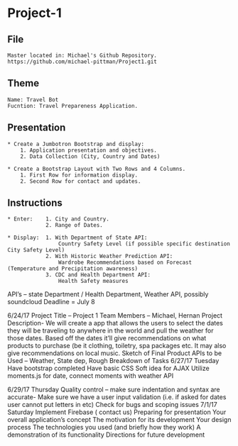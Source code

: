 # Project-1

## File

	Master located in: Michael's Github Repository.
	https://github.com/michael-pittman/Project1.git

## Theme

	Name: Travel Bot
	Fucntion: Travel Prepareness Application. 

## Presentation

	* Create a Jumbotron Bootstrap and display:
		1. Application presentation and objectives. 
		2. Data Collection (City, Country and Dates)

	* Create a Bootstrap Layout with Two Rows and 4 Columns. 
		1. First Row for information display.
		2. Second Row for contact and updates.

## Instructions

	* Enter:	1. City and Country.
				2. Range of Dates.

	* Display:	1. With Department of State API:
					Country Safety Level (if possible specific destination City Safety Level)
				2. With Historic Weather Prediction API:
					Wardrobe Recommendations based on Forecast (Temperature and Precipitation awareness) 
				3. CDC and Health Department API:
					Health Safety measures


API’s – state Department / Health Department, Weather API, possibly soundcloud
Deadline = July 8

6/24/17 
Project Title – Project 1
Team Members – Michael, Hernan
Project Description-  We will create a app that allows the users to select the dates they will be traveling to anywhere in the world and pull the weather for those dates. Based off the dates it’ll give recommendations on what products to purchase (be it clothing, toiletry, spa packages etc. It may also give recommendations on local music.
Sketch of Final Product
APIs to be Used – Weather, State dep, 
Rough Breakdown of Tasks 
6/27/17 Tuesday
	Have bootstrap completed
	Have basic CSS 
	Soft idea for AJAX 
	Utilize moments.js for date, connect moments with weather API 
	
6/29/17 Thursday
	Quality control – make sure indentation and syntax are accurate-
	Make sure we have a user input validation (i.e. if asked for dates user cannot put letters in etc)
	Check for bugs and scoping issues
7/1/17 Saturday
	Implement Firebase ( contact us)
Preparing for presentation 
Your overall application’s concept
The motivation for its development
Your design process
The technologies you used (and briefly how they work)
A demonstration of its functionality
Directions for future development
